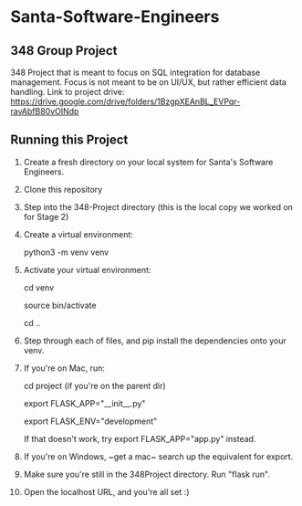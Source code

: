 # Santa-Software-Engineers
## 348 Group Project
348 Project that is meant to focus on SQL integration for database management. Focus is not meant to be on UI/UX, but rather efficient data handling.
Link to project drive: https://drive.google.com/drive/folders/1BzgpXEAnBL_EVPqr-ravAbfB80vOINdp
## Running this Project
1. Create a fresh directory on your local system for Santa's Software Engineers.
2. Clone this repository
3. Step into the 348-Project directory (this is the local copy we worked on for Stage 2)
4. Create a virtual environment: 

    python3 -m venv venv

5. Activate your virtual environment:
    
    cd venv
    
    source bin/activate
    
    cd ..
4. Step through each of files, and pip install the dependencies onto your venv.
5. If you're on Mac, run:

    cd project (if you're on the parent dir)

    export FLASK_APP="\_\_init\_\_.py"
    
    export FLASK_ENV="development"
    
    If that doesn't work, try export FLASK_APP="app.py" instead.
6. If you're on Windows, ~get a mac~ search up the equivalent for export.
7. Make sure you're still in the 348Project directory. Run "flask run".
8. Open the localhost URL, and you're all set :)
